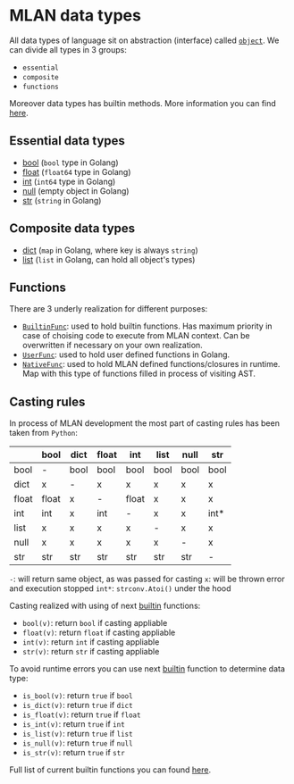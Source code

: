 # MLAN data types

All data types of language sit on abstraction (interface) called [`object`](../pkg/engine/object/object.go). We can divide all types in 3 groups:
- `essential`
- `composite`
- `functions`

Moreover data types has builtin methods. More information you can find [here](./builtin_methods.md).

## Essential data types

- [bool](../pkg/engine/object/bool.go) (`bool` type in Golang)
- [float](../pkg/engine/object/float.go) (`float64` type in Golang)
- [int](../pkg/engine/object/int.go) (`int64` type in Golang)
- [null](../pkg/engine/object/null.go) (empty object in Golang)
- [str](../pkg/engine/object/str.go) (`string` in Golang)

## Composite data types

- [dict](../pkg/engine/object/dict.go) (`map` in Golang, where key is always `string`)
- [list](../pkg/engine/object/list.go) (`list` in Golang, can hold all object's types)

## Functions

There are 3 underly realization for different purposes:
- [`BuiltinFunc`](../pkg/engine/object/builtin_func.go): used to hold builtin functions. Has maximum priority in case of choising code to execute from MLAN context. Can be overwritten if necessary on your own realization.
- [`UserFunc`](../pkg/engine/object/user_func.go): used to hold user defined functions in Golang.
- [`NativeFunc`](../pkg/engine/object/native_func.go): used to hold MLAN defined functions/closures in runtime. Map with this type of functions filled in process of visiting AST.

## Casting rules

In process of MLAN development the most part of casting rules has been taken from `Python`:

|       | bool  | dict | float | int   | list | null | str  |
|-------|-------|------|-------|-------|------|------|------|
| bool  | -     | bool | bool  | bool  | bool | bool | bool |
| dict  | x     | -    | x     | x     | x    | x    | x    |
| float | float | x    | -     | float | x    | x    | x    |
| int   | int   | x    | int   | -     | x    | x    | int* |
| list  | x     | x    | x     | x     | -    | x    | x    |
| null  | x     | x    | x     | x     | x    | -    | x    |
| str   | str   | str  | str   | str   | str  | str  | -    |

`-`: will return same object, as was passed for casting
`x`: will be thrown error and execution stopped
`int*`: `strconv.Atoi()` under the hood

Casting realized with using of next [builtin](../pkg/engine/builtin/register.go) functions:
- `bool(v)`: return `bool` if casting appliable
- `float(v)`: return `float` if casting appliable
- `int(v)`: return `int` if casting appliable
- `str(v)`: return `str` if casting appliable

To avoid runtime errors you can use next [builtin](../pkg/engine/builtin/register.go) function to determine data type:
- `is_bool(v)`: return `true` if `bool`
- `is_dict(v)`: return `true` if `dict`
- `is_float(v)`: return `true` if `float`
- `is_int(v)`: return `true` if `int`
- `is_list(v)`: return `true` if `list`
- `is_null(v)`: return `true` if `null`
- `is_str(v)`: return `true` if `str`

Full list of current builtin functions you can found [here](./builtin_functions.md).

